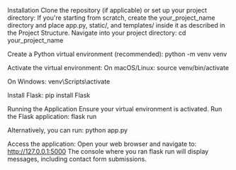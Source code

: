 Installation
Clone the repository (if applicable) or set up your project directory:
If you're starting from scratch, create the your_project_name directory and place app.py, static/, and templates/ inside it as described in the Project Structure.
Navigate into your project directory:
cd your_project_name


Create a Python virtual environment (recommended):
python -m venv venv


Activate the virtual environment:
On macOS/Linux:
source venv/bin/activate


On Windows:
venv\Scripts\activate


Install Flask:
pip install Flask


Running the Application
Ensure your virtual environment is activated.
Run the Flask application:
flask run

Alternatively, you can run:
python app.py


Access the application:
Open your web browser and navigate to: http://127.0.0.1:5000
The console where you ran flask run will display messages, including contact form submissions.

